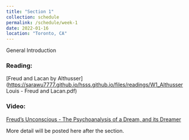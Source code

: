 ```yaml
---
title: "Section 1"
collection: schedule
permalink: /schedule/week-1
date: 2022-01-16
location: "Toronto, CA"
---
```



General Introduction

### Reading: 

[Freud and Lacan by Althusser](https://sarawu7777.github.io/hsss.github.io/files/readings/W1_Althusser Louis - Freud and Lacan.pdf)


### Video:
[Freud’s Unconscious - The Psychoanalysis of a Dream, and its Dreamer](https://youtu.be/fnNJwUlLzR0)


More detail will be posted here after the section. 

